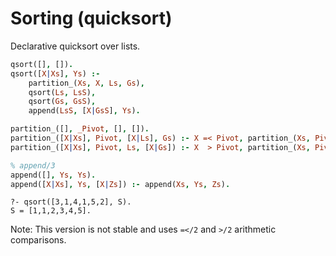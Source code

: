 # Sorting (quicksort)

Declarative quicksort over lists.

```prolog
qsort([], []).
qsort([X|Xs], Ys) :-
    partition_(Xs, X, Ls, Gs),
    qsort(Ls, LsS),
    qsort(Gs, GsS),
    append(LsS, [X|GsS], Ys).

partition_([], _Pivot, [], []).
partition_([X|Xs], Pivot, [X|Ls], Gs) :- X =< Pivot, partition_(Xs, Pivot, Ls, Gs).
partition_([X|Xs], Pivot, Ls, [X|Gs]) :- X  > Pivot, partition_(Xs, Pivot, Ls, Gs).

% append/3
append([], Ys, Ys).
append([X|Xs], Ys, [X|Zs]) :- append(Xs, Ys, Zs).
```

```text
?- qsort([3,1,4,1,5,2], S).
S = [1,1,2,3,4,5].
```

Note: This version is not stable and uses `=</2` and `>/2` arithmetic comparisons.
